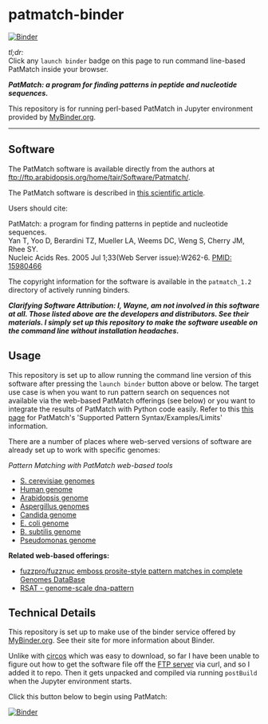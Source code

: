 # patmatch-binder

[![Binder](http://mybinder.org/badge.svg)](http://beta.mybinder.org/v2/gh/fomightez/patmatch-binder/master?filepath=index.ipynb)

*tl;dr:*  
Click any `launch binder` badge on this page to run command line-based PatMatch inside your browser.


***PatMatch: a program for finding patterns in peptide and nucleotide sequences.***

This repository is for running perl-based PatMatch in Jupyter environment provided by [MyBinder.org](https://mybinder.org/).

------

Software
--------

The PatMatch software is available directly from the authors at <a href="ftp://ftp.arabidopsis.org/home/tair/Software/Patmatch/">ftp://ftp.arabidopsis.org/home/tair/Software/Patmatch/</a>.

The PatMatch software is described in [this scientific article](https://www.ncbi.nlm.nih.gov/pmc/articles/PMC1160129/).

Users should cite:

PatMatch: a program for finding patterns in peptide and nucleotide sequences.  
Yan T, Yoo D, Berardini TZ, Mueller LA, Weems DC, Weng S, Cherry JM, Rhee SY.  
Nucleic Acids Res. 2005 Jul 1;33(Web Server issue):W262-6. [PMID: 15980466](https://www.ncbi.nlm.nih.gov/pubmed/15980466)

The copyright information for the software is available in the `patmatch_1.2` directory of actively running binders.

***Clarifying Software Attribution: I, Wayne, am not involved in this software at all. Those listed above are the developers and distributors. See their materials. I simply set up this repository to make the software useable on the command line without installation headaches.***

Usage
-----

This repository is set up to allow running the command line version of this software after pressing the `launch binder` button above or below. The target use case is when you want to run pattern search on sequences not available via the web-based PatMatch offerings (see below) or you want to integrate the results of PatMatch with Python code easily. Refer to this [this page](https://www.yeastgenome.org/nph-patmatch#examples) for PatMatch's 'Supported Pattern Syntax/Examples/Limits' information.

There are a number of places where web-served versions of software are already set up to work with specific genomes:

*Pattern Matching with PatMatch web-based tools*

* [S. cerevisiae genomes](https://www.yeastgenome.org/nph-patmatch)
* [Human genome](https://humancyc.org/patmatch.shtml?organism=HUMAN)
* [Arabidopsis genome](http://www.arabidopsis.org/cgi-bin/patmatch/nph-patmatch.pl)
* [Aspergillus genomes](http://www.aspergillusgenome.org/cgi-bin/PATMATCH/nph-patmatch)
* [Candida genome](http://www.candidagenome.org/cgi-bin/PATMATCH/nph-patmatch)
* [E. coli genome](https://ecocyc.org/patmatch.shtml?organism=ECOLI)
* [B. subtilis genome](https://bsubcyc.org/patmatch.shtml?organism=BSUB)
* [Pseudomonas genome](http://www.pseudomonas.com:1555/patmatch.shtml?organism=PSEUDO)


**Related web-based offerings:**

* [fuzzpro/fuzznuc emboss prosite-style pattern matches in complete Genomes DataBase](http://www-archbac.u-psud.fr/genomics/patternMatch.html)
* [RSAT - genome-scale dna-pattern](http://rsat01.biologie.ens.fr/rsat/genome-scale-dna-pattern_form.cgi)


Technical Details
-----------------

This repository is set up to make use of the binder service offered by [MyBinder.org](https://mybinder.org/). See their site for more information about Binder.

Unlike with [circos](https://github.com/fomightez/circos-binder/blob/master/postBuild) which was easy to download, so far I have been unable to figure out how to get the software file off the [FTP server](ftp://ftp.arabidopsis.org/home/tair/Software/Patmatch/) via curl, and so I added it to repo. Then it gets unpacked and compiled via running `postBuild` when the Jupyter environment starts.

Click this button below to begin using PatMatch:

[![Binder](http://mybinder.org/badge.svg)](http://beta.mybinder.org/v2/gh/fomightez/patmatch-binder/master?filepath=index.ipynb)
